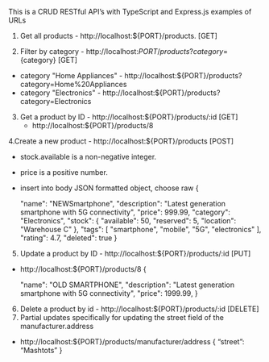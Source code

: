This is a CRUD RESTful API’s with TypeScript and Express.js 
examples of URLs
1. Get all products - http://localhost:${PORT}/products. [GET]
   
2. Filter by category - http://localhost:${PORT}/products?category=${category} [GET]
  - category "Home Appliances" - http://localhost:${PORT}/products?category=Home%20Appliances
  - category "Electronics" - http://localhost:${PORT}/products?category=Electronics
    
3. Get a product by ID - http://localhost:${PORT}/products/:id [GET]
   - http://localhost:${PORT}/products/8
  
 4.Create a new product  - http://localhost:${PORT}/products [POST] 
  - stock.available is a non-negative integer.
  - price is a positive number.
  - insert into body JSON formatted object, choose raw {
     
      "name": "NEWSmartphone",
      "description": "Latest generation smartphone with 5G connectivity",
      "price": 999.99,
      "category": "Electronics",
      "stock": {
        "available": 50,
        "reserved": 5,
        "location": "Warehouse C"
      },
      "tags": [
        "smartphone",
        "mobile",
        "5G",
        "electronics"
      ],
      "rating": 4.7,
      "deleted": true
    }

5. Update a product by ID -  http://localhost:${PORT}/products/:id [PUT]
  -  http://localhost:${PORT}/products/8 {
     
      "name": "OLD SMARTPHONE",
      "description": "Latest generation smartphone with 5G connectivity",
      "price": 1999.99,
      }

6. Delete a product by id - http://localhost:${PORT}/products/:id [DELETE]
7. Partial updates specifically for updating the street field of the manufacturer.address
  - http://localhost:${PORT}/products/manufacturer/address {
     “street”: “Mashtots”
      }

